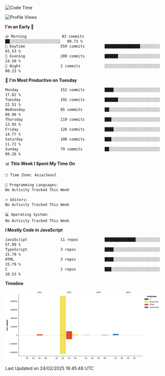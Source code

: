 <!--START_SECTION:waka-->
![Code Time](http://img.shields.io/badge/Code%20Time-131%20hrs%204%20mins-blue)

![Profile Views](http://img.shields.io/badge/Profile%20Views-4-blue)

**I'm an Early 🐤** 

```text
🌞 Morning                83 commits          ██░░░░░░░░░░░░░░░░░░░░░░░   09.73 % 
🌆 Daytime                559 commits         ████████████████░░░░░░░░░   65.53 % 
🌃 Evening                209 commits         ██████░░░░░░░░░░░░░░░░░░░   24.50 % 
🌙 Night                  2 commits           ░░░░░░░░░░░░░░░░░░░░░░░░░   00.23 % 
```
📅 **I'm Most Productive on Tuesday** 

```text
Monday                   152 commits         ████░░░░░░░░░░░░░░░░░░░░░   17.82 % 
Tuesday                  192 commits         ██████░░░░░░░░░░░░░░░░░░░   22.51 % 
Wednesday                85 commits          ██░░░░░░░░░░░░░░░░░░░░░░░   09.96 % 
Thursday                 119 commits         ███░░░░░░░░░░░░░░░░░░░░░░   13.95 % 
Friday                   126 commits         ████░░░░░░░░░░░░░░░░░░░░░   14.77 % 
Saturday                 100 commits         ███░░░░░░░░░░░░░░░░░░░░░░   11.72 % 
Sunday                   79 commits          ██░░░░░░░░░░░░░░░░░░░░░░░   09.26 % 
```


📊 **This Week I Spent My Time On** 

```text
🕑︎ Time Zone: Asia/Seoul

💬 Programming Languages: 
No Activity Tracked This Week

🔥 Editors: 
No Activity Tracked This Week

💻 Operating System: 
No Activity Tracked This Week
```

**I Mostly Code in JavaScript** 

```text
JavaScript               11 repos            ██████████████░░░░░░░░░░░   57.89 % 
TypeScript               3 repos             ████░░░░░░░░░░░░░░░░░░░░░   15.79 % 
HTML                     3 repos             ████░░░░░░░░░░░░░░░░░░░░░   15.79 % 
C                        2 repos             ███░░░░░░░░░░░░░░░░░░░░░░   10.53 % 
```



**Timeline**

![Lines of Code chart](https://raw.githubusercontent.com/project-dy/project-dy/main/assets/bar_graph.png)


 Last Updated on 24/02/2025 18:45:48 UTC
<!--END_SECTION:waka-->
